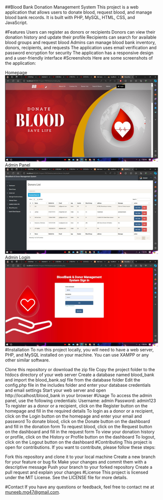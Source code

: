 ##Blood Bank Donation Management System
  This project is a web application that allows users to donate blood, request blood, and manage blood bank records. It is built with PHP, MySQL, HTML, CSS, and JavaScript.

#Features
  Users can register as donors or recipients
  Donors can view their donation history and update their profile
  Recipients can search for available blood groups and request blood
  Admins can manage blood bank inventory, donors, recipients, and requests
  The application uses email verification and password encryption for security
  The application has a responsive design and a user-friendly interface
#Screenshots
  Here are some screenshots of the application:

Homepage <img src='/bbdms/images/home.jpg'>
Admin Panel <img src='/bbdms/images/Admin_Dashboard.jpg'>
Admin Login <img src='/bbdms/images/admin.jpg'>
#Installation
  To run this project locally, you will need to have a web server, PHP, and MySQL installed on your machine. You can use XAMPP or any other similar software.
  
  Clone this repository or download the zip file
  Copy the project folder to the htdocs directory of your web server
  Create a database named blood_bank and import the blood_bank.sql file from the database folder
  Edit the config.php file in the includes folder and enter your database credentials and email settings
  Start your web server and open http://localhost/blood_bank in your browser
#Usage
  To access the admin panel, use the following credentials:
  Username: admin
  Password: admin123
  To register as a donor or a recipient, click on the Register button on the homepage and fill in the required details
  To login as a donor or a recipient, click on the Login button on the homepage and enter your email and password
  To donate blood, click on the Donate button on the dashboard and fill in the donation form
  To request blood, click on the Request button on the dashboard and fill in the request form
  To view your donation history or profile, click on the History or Profile button on the dashboard
  To logout, click on the Logout button on the dashboard
#Contributing
  This project is open for contributions. If you want to contribute, please follow these steps:
  
  Fork this repository and clone it to your local machine
  Create a new branch for your feature or bug fix
  Make your changes and commit them with a descriptive message
  Push your branch to your forked repository
  Create a pull request and explain your changes
#License
  This project is licensed under the MIT License. See the LICENSE file for more details.
  
#Contact
  If you have any questions or feedback, feel free to contact me at 
  muneeb.mg47@gmail.com.
